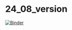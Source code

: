 # 24_08_version
[![Binder](https://mybinder.org/badge_logo.svg)](https://mybinder.org/v2/gh/TapirandKapibara/24_08_version/main?urlpath=voila%2Frender%2F24_08_version.ipynb)
